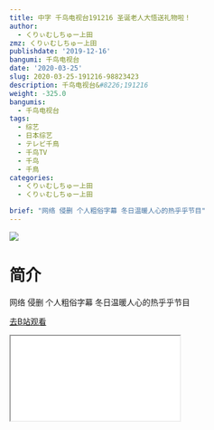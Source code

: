 ```yaml
---
title: 中字 千鸟电视台191216 圣诞老人大悟送礼物啦！
author:
  - くりぃむしちゅー上田
zmz: くりぃむしちゅー上田
publishdate: '2019-12-16'
bangumi: 千鸟电视台
date: '2020-03-25'
slug: 2020-03-25-191216-98823423
description: 千鸟电视台&#8226;191216
weight: -325.0
bangumis:
  - 千鸟电视台
tags:
  - 综艺
  - 日本综艺
  - テレビ千鳥
  - 千鸟TV
  - 千鸟
  - 千鳥
categories:
  - くりぃむしちゅー上田
  - くりぃむしちゅー上田

brief: "网络 侵删 个人粗俗字幕 冬日温暖人心的热乎乎节目"
---
```

![](https://raw.githubusercontent.com/tcgriffith/owaraisite/master/static/tmpimg/38da18bc7bd5d14a04faf536ebf80f2609aaa2a4.jpg.480.jpg)
# 简介  
网络
侵删 个人粗俗字幕
冬日温暖人心的热乎乎节目  

[去B站观看](https://www.bilibili.com/video/av98823423/)
<div class ="resp-container"><iframe class="testiframe" src="//player.bilibili.com/player.html?aid=98823423"", scrolling="no", allowfullscreen="true" > </iframe></div> 
